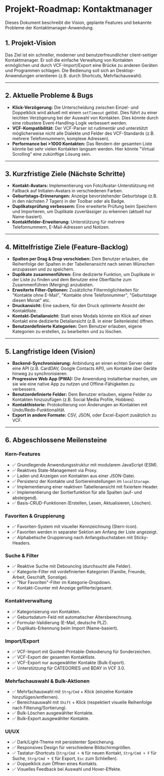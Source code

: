 # Projekt-Roadmap: Kontaktmanager

Dieses Dokument beschreibt die Vision, geplante Features und bekannte Probleme der Kontaktmanager-Anwendung.

## 1. Projekt-Vision

Das Ziel ist ein schneller, moderner und benutzerfreundlicher client-seitiger Kontaktmanager. Er soll die einfache Verwaltung von Kontakten ermöglichen und durch VCF-Import/Export eine Brücke zu anderen Geräten und Programmen schlagen. Die Bedienung soll sich an Desktop-Anwendungen orientieren (z.B. durch Shortcuts, Mehrfachauswahl).

---

## 2. Aktuelle Probleme & Bugs

*   **Klick-Verzögerung:** Die Unterscheidung zwischen Einzel- und Doppelklick wird aktuell mit einem `setTimeout` gelöst. Dies führt zu einer leichten Verzögerung bei der Auswahl von Kontakten. Dies könnte durch eine robustere Event-Handling-Logik verbessert werden.
*   **VCF-Kompatibilität:** Der VCF-Parser ist rudimentär und unterstützt möglicherweise nicht alle Dialekte und Felder des VCF-Standards (z.B. mehrere Telefonnummern, komplexe Adressen).
*   **Performance bei >1000 Kontakten:** Das Rendern der gesamten Liste könnte bei sehr vielen Kontakten langsam werden. Hier könnte "Virtual Scrolling" eine zukünftige Lösung sein.

---

## 3. Kurzfristige Ziele (Nächste Schritte)

- **Kontakt-Avatars:** Implementierung von Foto/Avatar-Unterstützung mit Fallback auf Initialen-Avatars in verschiedenen Farben.
- **Geburtstags-Erinnerungen:** Anzeige bevorstehender Geburtstage (z.B. in den nächsten 7 Tagen) in der Toolbar oder als Badge.
- **Duplikatsprüfung verbessern:** Eine erweiterte Prüfung beim Speichern und Importieren, um Duplikate zuverlässiger zu erkennen (aktuell nur Name-basiert).
- **Kontaktfelder-Erweiterung:** Unterstützung für mehrere Telefonnummern, E-Mail-Adressen und Notizen.

---

## 4. Mittelfristige Ziele (Feature-Backlog)

- **Spalten per Drag & Drop verschieben:** Dem Benutzer erlauben, die Reihenfolge der Spalten in der Tabellenansicht nach seinen Wünschen anzupassen und zu speichern.
- **Duplikate zusammenführen:** Eine dedizierte Funktion, um Duplikate in der Liste zu finden und dem Benutzer eine Oberfläche zum Zusammenführen (Merging) anzubieten.
- **Erweiterte Filter-Optionen:** Zusätzliche Filtermöglichkeiten für "Kontakte ohne E-Mail", "Kontakte ohne Telefonnummer", "Geburtstage diesen Monat" etc.
- **Druckansicht:** Eine saubere, für den Druck optimierte Ansicht der Kontaktliste.
- **Kontakt-Detailansicht:** Statt eines Modals könnte ein Klick auf einen Kontakt eine dedizierte Detailansicht (z.B. in einer Seitenleiste) öffnen.
- **Benutzerdefinierte Kategorien:** Dem Benutzer erlauben, eigene Kategorien zu erstellen, zu bearbeiten und zu löschen.

---

## 5. Langfristige Ideen (Vision)

- **Backend-Synchronisierung:** Anbindung an einen echten Server oder eine API (z.B. CardDAV, Google Contacts API), um Kontakte über Geräte hinweg zu synchronisieren.
- **Progressive Web App (PWA):** Die Anwendung installierbar machen, um sie wie eine native App zu nutzen und Offline-Fähigkeiten zu verbessern.
- **Benutzerdefinierte Felder:** Dem Benutzer erlauben, eigene Felder zu Kontakten hinzuzufügen (z.B. Social Media Profile, Hobbies).
- **Kontakthistorie:** Protokollierung von Änderungen an Kontakten mit Undo/Redo-Funktionalität.
- **Export in andere Formate:** CSV, JSON, oder Excel-Export zusätzlich zu VCF.

---

## 6. Abgeschlossene Meilensteine

### Kern-Features
- ✅ Grundlegende Anwendungsstruktur mit modularem JavaScript (ESM).
- ✅ Reaktives State-Management via Proxy.
- ✅ Laden und Anzeigen von Kontakten aus einer JSON-Datei.
- ✅ Persistenz der Kontakte und Sortiereinstellungen im `localStorage`.
- ✅ Implementierung einer reaktiven Tabellenansicht mit fixiertem Header.
- ✅ Implementierung der Sortierfunktion für alle Spalten (auf- und absteigend).
- ✅ Basis-CRUD-Funktionen (Erstellen, Lesen, Aktualisieren, Löschen).

### Favoriten & Gruppierung
- ✅ Favoriten-System mit visueller Kennzeichnung (Stern-Icon).
- ✅ Favoriten werden in separater Sektion am Anfang der Liste angezeigt.
- ✅ Alphabetische Gruppierung nach Anfangsbuchstaben mit Sticky-Headers.

### Suche & Filter
- ✅ Reaktive Suche mit Debouncing (durchsucht alle Felder).
- ✅ Kategorie-Filter mit vordefinierten Kategorien (Familie, Freunde, Arbeit, Geschäft, Sonstige).
- ✅ "Nur Favoriten"-Filter im Kategorie-Dropdown.
- ✅ Kontakt-Counter mit Anzeige gefilterte/gesamt.

### Kontaktverwaltung
- ✅ Kategorisierung von Kontakten.
- ✅ Geburtsdatum-Feld mit automatischer Altersberechnung.
- ✅ Formular-Validierung (E-Mail, deutsche PLZ).
- ✅ Duplikats-Erkennung beim Import (Name-basiert).

### Import/Export
- ✅ VCF-Import mit Quoted-Printable-Dekodierung für Sonderzeichen.
- ✅ VCF-Export der gesamten Kontaktliste.
- ✅ VCF-Export nur ausgewählter Kontakte (Bulk-Export).
- ✅ Unterstützung für CATEGORIES und BDAY in VCF 3.0.

### Mehrfachauswahl & Bulk-Aktionen
- ✅ Mehrfachauswahl mit `Strg/Cmd` + Klick (einzelne Kontakte hinzufügen/entfernen).
- ✅ Bereichsauswahl mit `Shift` + Klick (respektiert visuelle Reihenfolge nach Filterung/Sortierung).
- ✅ Bulk-Löschen ausgewählter Kontakte.
- ✅ Bulk-Export ausgewählter Kontakte.

### UI/UX
- ✅ Dark/Light-Theme mit persistenter Speicherung.
- ✅ Responsives Design für verschiedene Bildschirmgrößen.
- ✅ Tastatur-Shortcuts (`Strg/Cmd + N` für neuen Kontakt, `Strg/Cmd + F` für Suche, `Strg/Cmd + E` für Export, `Esc` zum Schließen).
- ✅ Doppelklick zum Öffnen eines Kontakts.
- ✅ Visuelles Feedback bei Auswahl und Hover-Effekte.